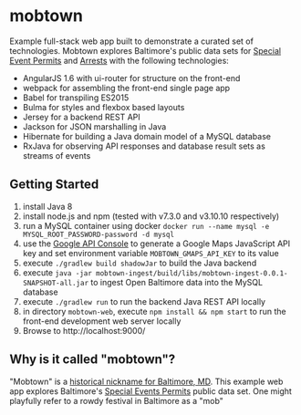 # mobtown

Example full-stack web app built to demonstrate a curated set of technologies.
Mobtown explores Baltimore's public data sets for [Special Event
Permits](https://data.baltimorecity.gov/Public-Works/Special-Event-Permits/cdz5-3y2u/data)
and
[Arrests](https://data.baltimorecity.gov/Public-Safety/BPD-Arrests/3i3v-ibrt)
with the following technologies:

* AngularJS 1.6 with ui-router for structure on the front-end
* webpack for assembling the front-end single page app
* Babel for transpiling ES2015
* Bulma for styles and flexbox based layouts
* Jersey for a backend REST API
* Jackson for JSON marshalling in Java
* Hibernate for building a Java domain model of a MySQL database
* RxJava for observing API responses and database result sets as streams of
  events


## Getting Started

1. install Java 8
2. install node.js and npm (tested with v7.3.0 and v3.10.10 respectively)
3. run a MySQL container using docker `docker run --name mysql -e MYSQL_ROOT_PASSWORD-password -d mysql`
3. use the [Google API
   Console](https://console.developers.google.com/apis/dashboard) to generate a
   Google Maps JavaScript API key and set environment variable
   `MOBTOWN_GMAPS_API_KEY` to its value
4. execute `./gradlew build shadowJar` to build the Java backend
5. execute `java -jar mobtown-ingest/build/libs/mobtown-ingest-0.0.1-SNAPSHOT-all.jar` to ingest Open Baltimore data into the MySQL database
4. execute `./gradlew run` to run the backend Java REST API locally
5. in directory `mobtown-web`, execute `npm install && npm start` to run the
   front-end development web server locally
6. Browse to http://localhost:9000/


## Why is it called "mobtown"?

"Mobtown" is a [historical nickname for Baltimore, MD](https://en.wikipedia.org/wiki/List_of_city_nicknames_in_Maryland).
This example web app explores Baltimore's [Special Events Permits](https://data.baltimorecity.gov/Public-Works/Special-Event-Permits/cdz5-3y2u/data)
public data set. One might playfully refer to a rowdy festival in Baltimore as a
"mob"

